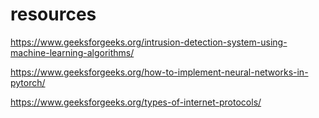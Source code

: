 <h1 id="resources">resources</h1>
<p><a href="https://www.geeksforgeeks.org/intrusion-detection-system-using-machine-learning-algorithms/">https://www.geeksforgeeks.org/intrusion-detection-system-using-machine-learning-algorithms/</a></p>
<p><a href="https://www.geeksforgeeks.org/how-to-implement-neural-networks-in-pytorch/">https://www.geeksforgeeks.org/how-to-implement-neural-networks-in-pytorch/</a></p>
<p><a href="https://www.geeksforgeeks.org/types-of-internet-protocols/">https://www.geeksforgeeks.org/types-of-internet-protocols/</a></p>
